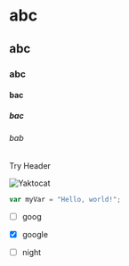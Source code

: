 # abc
## abc
### abc
#### bac
##### bac
###### bab

Try Header

![Yaktocat](https://octodex.github.com/images/yaktocat.png)

``` Javascript
var myVar = "Hello, world!";
```

- [ ] goog
- [x] google
- [ ] night

      
